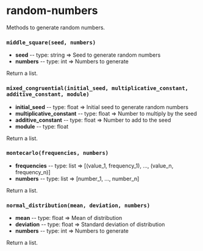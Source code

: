 # random-numbers
Methods to generate random numbers.

### `middle_square(seed, numbers)`
  - **seed** -- type: string => Seed to generate random numbers
  - **numbers** -- type: int => Numbers to generate

  Return a list.
  
### `mixed_congruential(initial_seed, multiplicative_constant, additive_constant, module)`
  - **initial_seed** -- type: float => Initial seed to generate random numbers
  - **multiplicative_constant** -- type: float => Number to multiply by the seed
  - **additive_constant** -- type: float => Number to add to the seed
  - **module** -- type: float

  Return a list.

### `montecarlo(frequencies, numbers)`
  - **frequencies** -- type: list => [(value_1, frequency_1), ..., (value_n, frequency_n)]
  - **numbers** -- type: list => [number_1, ..., number_n]

  Return a list.
   
### `normal_distribution(mean, deviation, numbers)`
  - **mean** -- type: float => Mean of distribution
  - **deviation** -- type: float => Standard deviation of distribution
  - **numbers** -- type: int => Numbers to generate

  Return a list.
